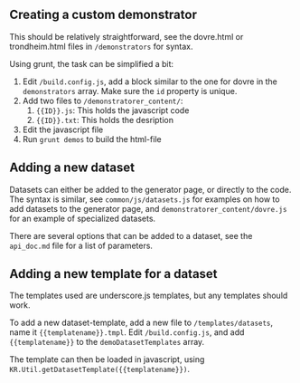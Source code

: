 Creating a custom demonstrator
------------------------------

This should be relatively straightforward, see the dovre.html or trondheim.html files in ``/demonstrators`` for syntax.

Using grunt, the task can be simplified a bit:

1. Edit ``/build.config.js``, add a block similar to the one for dovre in the ``demonstrators`` array. Make sure the ``id`` property is unique.
2. Add two files to ``/demonstratorer_content/``: 
   1. ``{{ID}}.js``: This holds the javascript code
   2. ``{{ID}}.txt``: This holds the desription
3. Edit the javascript file
4. Run ``grunt demos`` to build the html-file
 
Adding a new dataset
--------------------

Datasets can either be added to the generator page, or directly to the code. The syntax is similar, see ``common/js/datasets.js`` for examples on how to add datasets to the generator page, and ``demonstratorer_content/dovre.js`` for an example of specialized datasets.

There are several options that can be added to a dataset, see the ``api_doc.md`` file for a list of parameters.


Adding a new template for a dataset
-----------------------------------
The templates used are underscore.js templates, but any templates should work.

To add a new dataset-template, add a new file to ``/templates/datasets``, name it ``{{templatename}}.tmpl``. Edit ``/build.config.js``, and add ``{{templatename}}`` to the ``demoDatasetTemplates`` array.

The template can then be loaded in javascript, using ``KR.Util.getDatasetTemplate({{templatename}})``.

